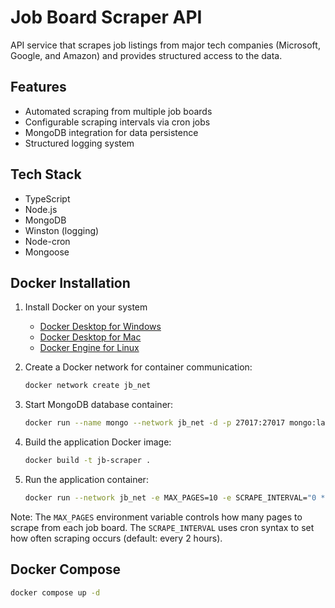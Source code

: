 # Job Board Scraper API

 API service that scrapes job listings from major tech companies (Microsoft, Google, and Amazon) and provides structured access to the data.

## Features

- Automated scraping from multiple job boards
- Configurable scraping intervals via cron jobs
- MongoDB integration for data persistence
- Structured logging system

## Tech Stack

- TypeScript
- Node.js
- MongoDB
- Winston (logging)
- Node-cron
- Mongoose

## Docker Installation

1. Install Docker on your system
   - [Docker Desktop for Windows](https://docs.docker.com/desktop/install/windows-install/)
   - [Docker Desktop for Mac](https://docs.docker.com/desktop/install/mac-install/)
   - [Docker Engine for Linux](https://docs.docker.com/engine/install/)

2. Create a Docker network for container communication:
   ```bash
   docker network create jb_net
   ```
3. Start MongoDB database container:
   ```bash
   docker run --name mongo --network jb_net -d -p 27017:27017 mongo:latest
   ```

4. Build the application Docker image:
   ```bash
   docker build -t jb-scraper .
   ```

5. Run the application container:
   ```bash
   docker run --network jb_net -e MAX_PAGES=10 -e SCRAPE_INTERVAL="0 */2 * * *" -p 3000:3000 -d jb-scraper
   ```

Note: The `MAX_PAGES` environment variable controls how many pages to scrape from each job board. The `SCRAPE_INTERVAL` uses cron syntax to set how often scraping occurs (default: every 2 hours).

## Docker Compose

   ```bash
   docker compose up -d
   ```